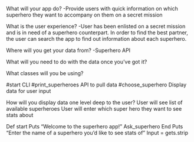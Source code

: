 What will your app do? 
 -Provide users with quick information on which superhero they want to accompany on them on a secret mission
 
What is the user experience? 
-User has been enlisted on a secret mission and is in need of a superhero counterpart. In order to find the best partner, the user can search the app to find out information about each superhero. 

Where will you get your data from?
  -Superhero API

What will you need to do with the data once you’ve got it?

What classes will you be using? 

  #start
    CLI
  #print_superheroes 
    API to pull data 
  #choose_superhero 
    Display data for user input 
    
How will you display data one level deep to the user? 
User will see list of available superheroes 
User will enter which super hero they want to see stats about 

Def start
Puts “Welcome to the superhero app!”
Ask_superhero
End 
Puts “Enter the name of a superhero you’d like to see stats of” 
Input = gets.strip

